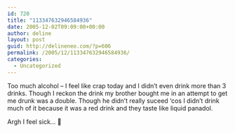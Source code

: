 ```yaml
---
id: 720
title: "113347632946584936"
date: 2005-12-02T09:09:00+00:00
author: deline
layout: post
guid: http://delineneo.com/?p=606
permalink: /2005/12/113347632946584936/
categories:
  - Uncategorized
---
```

Too much alcohol &#8211; I feel like crap today and I didn&#8217;t even drink more than 3 drinks. Though I reckon the drink my brother bought me in an attempt to get me drunk was a double. Though he didn&#8217;t really suceed &#8216;cos I didn&#8217;t drink much of it because it was a red drink and they taste like liquid panadol.

Argh I feel sick&#8230; 🙁